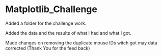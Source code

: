 # Matplotlib_Challenge
Added a folder for the challenge work.

Added the data and the results of what I had and what I got.

Made changes on removing the duplicate mouse IDs witch got may data corrected (Thank You for the feed back)
